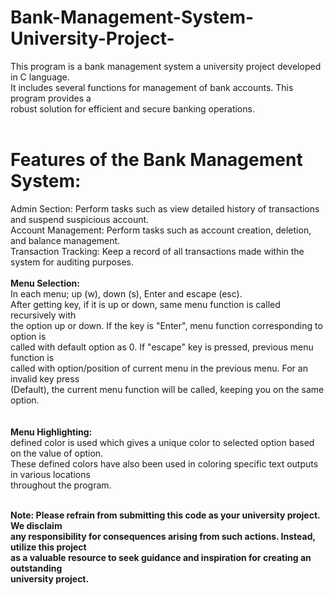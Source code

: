 # Bank-Management-System-University-Project-
This program  is a bank management system a university project developed in C language.<br>It includes several functions for management of bank accounts. This program provides a<br>robust solution for efficient and secure banking operations.
<br>
<br>
# Features of the Bank Management System:<br>
Admin Section: Perform tasks such as view detailed history  of transactions and suspend suspicious account.<br>
Account Management: Perform tasks such as account creation, deletion, and balance management.<br>
Transaction Tracking: Keep a record of all transactions made within the system for auditing purposes.
<br><br>
 <b>Menu Selection:</b>
<br>
    In each menu; up (w), down (s), Enter and escape (esc).<br>
    After getting key, if it is up or down, same menu function is called recursively with<br>
    the option up or down. If the key is "Enter", menu function corresponding to option is<br>
    called with default option as 0. If "escape" key is pressed, previous menu function is<br>
    called with option/position of current menu in the previous menu. For an invalid key press<br>
    (Default), the current menu function will be called, keeping you on the same option.<br>
  <br><br>
   <b>Menu Highlighting:</b><br>
    defined color is used which gives a unique color to selected option based on the value of option.<br>
    These defined colors have also been used in coloring specific text outputs in various locations<br>
    throughout the program.<br><br>

**Note: Please refrain from submitting this code as your university project. We disclaim<br>any responsibility for consequences arising from such actions. Instead, utilize this project<br>as a valuable resource to seek guidance and inspiration for creating an outstanding<br>university project.**
